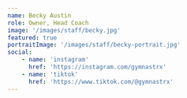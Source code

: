 ```yaml
---
name: Becky Austin
role: Owner, Head Coach
image: '/images/staff/becky.jpg'
featured: true
portraitImage: '/images/staff/becky-portrait.jpg'
social:
    - name: 'instagram'
      href: 'https://instagram.com/gymnastrx'
    - name: 'tiktok'
      href: 'https://www.tiktok.com/@gymnastrx'
---
```

